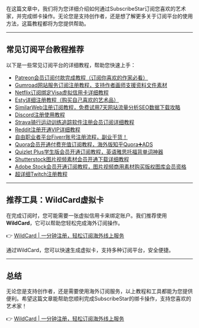 在这篇文章中，我们将为您详细介绍如何通过SubscribeStar订阅您喜欢的艺术家，并完成绑卡操作。无论您是支持创作者，还是想了解更多关于订阅平台的使用方法，这篇教程都将为您提供帮助。

---

## 常见订阅平台教程推荐

以下是一些常见订阅平台的详细教程，帮助您快速上手：

- [Patreon会员订阅付款完成教程（订阅你喜欢的作家必看）](https://bit.ly/bewildcard)
- [Gumroad网站服务订阅注册教程，支持作者画师支援资料文件素材](https://bit.ly/bewildcard)
- [Netflix订阅绑定Visa虚拟信用卡详细教程](https://bit.ly/bewildcard)
- [Esty详细注册教程（购买自己喜欢的艺术品）](https://bit.ly/bewildcard)
- [SimilarWeb注册订阅教程，免费试用7天网站流量分析SEO数据下载攻略](https://bit.ly/bewildcard)
- [Discord注册使用教程](https://bit.ly/bewildcard)
- [Strava骑行运动训练追踪软件注册会员订阅详细教程](https://bit.ly/bewildcard)
- [Reddit注册开通VIP详细教程](https://bit.ly/bewildcard)
- [自由职业者平台Fiverr账号注册流程，副业干货！](https://bit.ly/bewildcard)
- [Quora会员开通付费充值订阅教程，海外版知乎Quora➕ADS](https://bit.ly/bewildcard)
- [Quizlet Plus学生版会员开通订阅教程，英语雅思托福背单词神器](https://bit.ly/bewildcard)
- [Shutterstock图片视频素材会员开通下载详细教程](https://bit.ly/bewildcard)
- [Adobe Stock会员开通订阅教程，图片视频商用素材购买版权图库会员资格](https://bit.ly/bewildcard)
- [超详细Twitch注册教程](https://bit.ly/bewildcard)

---

## 推荐工具：WildCard虚拟卡

在完成订阅时，您可能需要一张虚拟信用卡来绑定账户。我们推荐使用 **WildCard**，它可以帮助您轻松完成海外订阅操作。

👉 [WildCard | 一分钟注册，轻松订阅海外线上服务](https://bit.ly/bewildcard)

通过WildCard，您可以快速生成虚拟卡，支持多种订阅平台，安全便捷。

---

## 总结

无论您是支持创作者，还是需要使用海外订阅服务，以上教程和工具都能为您提供便利。希望这篇文章能帮助您顺利完成SubscribeStar的绑卡操作，支持您喜欢的艺术家！

👉 [WildCard | 一分钟注册，轻松订阅海外线上服务](https://bit.ly/bewildcard)
